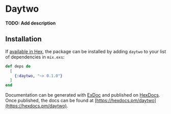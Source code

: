 # Daytwo

**TODO: Add description**

## Installation

If [available in Hex](https://hex.pm/docs/publish), the package can be installed
by adding `daytwo` to your list of dependencies in `mix.exs`:

```elixir
def deps do
  [
    {:daytwo, "~> 0.1.0"}
  ]
end
```

Documentation can be generated with [ExDoc](https://github.com/elixir-lang/ex_doc)
and published on [HexDocs](https://hexdocs.pm). Once published, the docs can
be found at [https://hexdocs.pm/daytwo](https://hexdocs.pm/daytwo).

